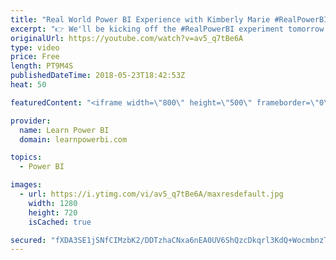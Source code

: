 ```yaml
---
title: "Real World Power BI Experience with Kimberly Marie #RealPowerBI May-23 Pre-Kickoff"
excerpt: "👉 We'll be kicking off the #RealPowerBI experiment tomorrow 10am Pacific in our Learn Power BI Weekly Q&A Call 👉 If you are a paid student in the Learn Power BI program sign up for this adventure here: https://www.surveymonkey.com/r/JCPRXXX 👉Follow me on Facebook http://www.facebook.com/powerbipro"
originalUrl: https://youtube.com/watch?v=av5_q7tBe6A
type: video
price: Free
length: PT9M4S
publishedDateTime: 2018-05-23T18:42:53Z
heat: 50

featuredContent: "<iframe width=\"800\" height=\"500\" frameborder=\"0\" src=\"https://www.youtube.com/embed/av5_q7tBe6A\" allow=\"accelerometer; autoplay; encrypted-media; gyroscope; picture-in-picture\" allowfullscreen></iframe>"

provider:
  name: Learn Power BI
  domain: learnpowerbi.com

topics:
  - Power BI

images:
  - url: https://i.ytimg.com/vi/av5_q7tBe6A/maxresdefault.jpg
    width: 1280
    height: 720
    isCached: true

secured: "fXDA3SE1jSNfCIMzbK2/DDTzhaCNxa6nEA0UV6ShQzcDkqrl3KdQ+WocmbnzTg4YAjmKCSojOW1GTnNaB5REJgKYvIWZ6p97rALjIOUleAhTtkNshCMTw0QbRGRLNlC7ooYyYkafBE7dfDqCTuZqAHF5nPlBsS2fxHlu9bLOf4U9GSLp6sGRRZXGiyTACz5WY9+yFqZpQ7lJ1PkMB+MJNkQLniFbwxNx/aZDm+eLYUHp6abhTohP3if05x+EjTm/H62qjOgc0M3Sqm8BJSJdo4rPNtEcEzs446FeEGsXQVRRvwnUIaTGj+K5cXj9CSaKBSVfhFh7oubl7FFoNrub8Gc/fqHsjGUmr5x3UjbZb0Wc+qkV3m+MZwKzoj0aFNdt0Fjz63sQsnn8odbCjR+1Mp8CD48Ci0nOYvNX2R3W6Is=;R0URF3shEuizSDrFGlb2BQ=="
---
```


